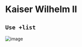 # Kaiser Wilhelm II

## `Use +list`
![image](https://user-images.githubusercontent.com/1548352/64825736-fa3c2f80-d5c6-11e9-8d57-60ad59fa7951.png)
